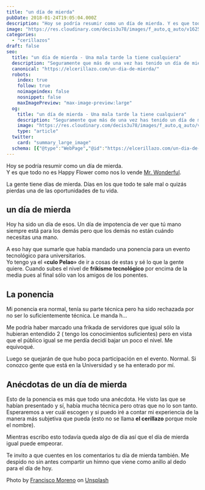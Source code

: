 ```yaml
---
title: "un día de mierda"
pubDate: 2018-01-24T19:05:04.000Z
description: "Hoy se podría resumir como un día de mierda. Y es que todo no es Happy Flower como nos lo vende Mr. Wonderful. La gente tiene días de mierda. Días en los que todo te sale mal o quizás pierdas una de las oportunidades de tu vida."
image: "https://res.cloudinary.com/decis3u78/images/f_auto,q_auto/v1625696805/un_dia_de_mierda_xdbcy7_590207f9/un_dia_de_mierda_xdbcy7_590207f9.jpg?_i=AA"
categories:
  - "cerillazos"
draft: false
seo:
  title: "un día de mierda - Una mala tarde la tiene cualquiera"
  description: "Seguramente que más de una vez has tenido un día de mierda. De esos días que mejor te hubieras quedado en la cama. Hoy ha sido para mí uno de esos días."
  canonical: "https://elcerillazo.com/un-dia-de-mierda/"
  robots:
    index: true
    follow: true
    noimageindex: false
    nosnippet: false
    maxImagePreview: "max-image-preview:large"
  og:
    title: "un día de mierda - Una mala tarde la tiene cualquiera"
    description: "Seguramente que más de una vez has tenido un día de mierda. De esos días que mejor te hubieras quedado en la cama. Hoy ha sido para mí uno de esos días."
    image: "https://res.cloudinary.com/decis3u78/images/f_auto,q_auto/v1625696805/un_dia_de_mierda_xdbcy7_590207f9/un_dia_de_mierda_xdbcy7_590207f9.jpg?_i=AA"
    type: "article"
  twitter:
    card: "summary_large_image"
  schema: [{"@type":"WebPage","@id":"https://elcerillazo.com/un-dia-de-mierda/","url":"https://elcerillazo.com/un-dia-de-mierda/","name":"un día de mierda - Una mala tarde la tiene cualquiera","isPartOf":{"@id":"https://elcerillazo.com/#website"},"primaryImageOfPage":{"@id":"https://elcerillazo.com/un-dia-de-mierda/#primaryimage"},"image":{"@id":"https://elcerillazo.com/un-dia-de-mierda/#primaryimage"},"thumbnailUrl":"https://res.cloudinary.com/decis3u78/images/f_auto,q_auto/v1625696805/un_dia_de_mierda_xdbcy7_590207f9/un_dia_de_mierda_xdbcy7_590207f9.jpg?_i=AA","datePublished":"2018-01-24T20:05:04+00:00","dateModified":"2018-01-24T20:08:02+00:00","author":{"@id":"https://elcerillazo.com/#/schema/person/368d5b496aeaf077b307f248a72abcd9"},"description":"Seguramente que más de una vez has tenido un día de mierda. De esos días que mejor te hubieras quedado en la cama. Hoy ha sido para mí uno de esos días.","breadcrumb":{"@id":"https://elcerillazo.com/un-dia-de-mierda/#breadcrumb"},"inLanguage":"es","potentialAction":[{"@type":"ReadAction","target":["https://elcerillazo.com/un-dia-de-mierda/"]}]},{"@type":"ImageObject","inLanguage":"es","@id":"https://elcerillazo.com/un-dia-de-mierda/#primaryimage","url":"https://res.cloudinary.com/decis3u78/images/f_auto,q_auto/v1625696805/un_dia_de_mierda_xdbcy7_590207f9/un_dia_de_mierda_xdbcy7_590207f9.jpg?_i=AA","contentUrl":"https://res.cloudinary.com/decis3u78/images/f_auto,q_auto/v1625696805/un_dia_de_mierda_xdbcy7_590207f9/un_dia_de_mierda_xdbcy7_590207f9.jpg?_i=AA","width":1024,"height":669,"caption":"un día de mierda"},{"@type":"BreadcrumbList","@id":"https://elcerillazo.com/un-dia-de-mierda/#breadcrumb","itemListElement":[{"@type":"ListItem","position":1,"name":"Portada","item":"https://elcerillazo.com/"},{"@type":"ListItem","position":2,"name":"un día de mierda"}]},{"@type":"WebSite","@id":"https://elcerillazo.com/#website","url":"https://elcerillazo.com/","name":"El Cerillazo","description":"De pequeño hacía hogueras y jugaba con cerillas","potentialAction":[{"@type":"SearchAction","target":{"@type":"EntryPoint","urlTemplate":"https://elcerillazo.com/?s={search_term_string}"},"query-input":{"@type":"PropertyValueSpecification","valueRequired":true,"valueName":"search_term_string"}}],"inLanguage":"es"},{"@type":"Person","@id":"https://elcerillazo.com/#/schema/person/368d5b496aeaf077b307f248a72abcd9","name":"montywp","url":"https://elcerillazo.com/author/montywp/"}]
---
```


Hoy se podría resumir como un día de mierda.  
Y es que todo no es Happy Flower como nos lo vende [Mr. Wonderful](https://www.mrwonderfulshop.es/es/).

La gente tiene días de mierda. Días en los que todo te sale mal o quizás pierdas una de las oportunidades de tu vida.

## un día de mierda

Hoy ha sido un día de esos. Un día de impotencia de ver que tú mano siempre está para los demás pero que los demás no están cuándo necesitas una mano.

A eso hay que sumarle que había mandado una ponencia para un evento tecnológico para universitarios.  
Yo tengo ya el «**culo Pelao**» de ir a cosas de estas y sé lo que la gente quiere. Cuando subes el nivel de **frikismo tecnológico** por encima de la media pues al final sólo van los amigos de los ponentes.

## La ponencia

Mi ponencia era normal, tenía su parte técnica pero ha sido rechazada por no ser lo suficientemente técnica. Le manda h…

Me podría haber marcado una frikada de servidores que igual sólo la hubieran entendido 2 ( tengo los conocimientos suficientes) pero en vista que el público igual se me perdía decidí bajar un poco el nivel. Me equivoqué.

Luego se quejarán de que hubo poca participación en el evento. Normal. Si conozco gente que está en la Universidad y se ha enterado por mí.

## Anécdotas de un día de mierda

Esto de la ponencia es más que todo una anécdota. He visto las que se habían presentado y sí, había mucha técnica pero otras que no lo son tanto. Esperaremos a ver cuál escogen y si puedo iré a contar mi experiencia de la manera más subjetiva que pueda (esto no se llama **el cerillazo** porque mole el nombre).

Mientras escribo esto todavía queda algo de día así que el día de mierda igual puede empeorar.

Te invito a que cuentes en los comentarios tu día de mierda también. Me despido no sin antes compartir un himno que viene como anillo al dedo para el día de hoy.

Photo by [Francisco Moreno](https://unsplash.com/photos/wuo8KnyCm4I?utm_source=unsplash&utm_medium=referral&utm_content=creditCopyText) on [Unsplash](https://unsplash.com/search/photos/sad?utm_source=unsplash&utm_medium=referral&utm_content=creditCopyText)